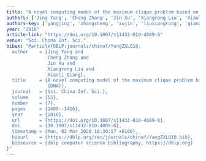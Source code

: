 ```yaml
---
title: "A novel computing model of the maximum clique problem based on circular DNA"
authors: ['Jing Yang', 'Cheng Zhang', 'Jin Xu', 'Xiangrong Liu', 'Xiaoli Qiang']
authors-key: ['yangjing', 'zhangcheng', 'xujin', 'liuxiangrong', 'qiangxiaoli']
year: "2010"
article-link: "https://doi.org/10.1007/s11432-010-4009-6"
venue: "Sci. China Inf. Sci."
bibex: "@article{DBLP:journals/chinaf/YangZXLQ10,
  author    = {Jing Yang and
               Cheng Zhang and
               Jin Xu and
               Xiangrong Liu and
               Xiaoli Qiang},
  title     = {A novel computing model of the maximum clique problem based on circular
               {DNA}},
  journal   = {Sci. China Inf. Sci.},
  volume    = {53},
  number    = {7},
  pages     = {1409--1416},
  year      = {2010},
  url       = {https://doi.org/10.1007/s11432-010-4009-6},
  doi       = {10.1007/s11432-010-4009-6},
  timestamp = {Mon, 02 Mar 2020 16:30:17 +0100},
  biburl    = {https://dblp.org/rec/journals/chinaf/YangZXLQ10.bib},
  bibsource = {dblp computer science bibliography, https://dblp.org}
}"
---
```

